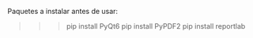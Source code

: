 Paquetes a instalar antes de usar:
>>> pip install PyQt6
>>> pip install PyPDF2
>>> pip install reportlab

